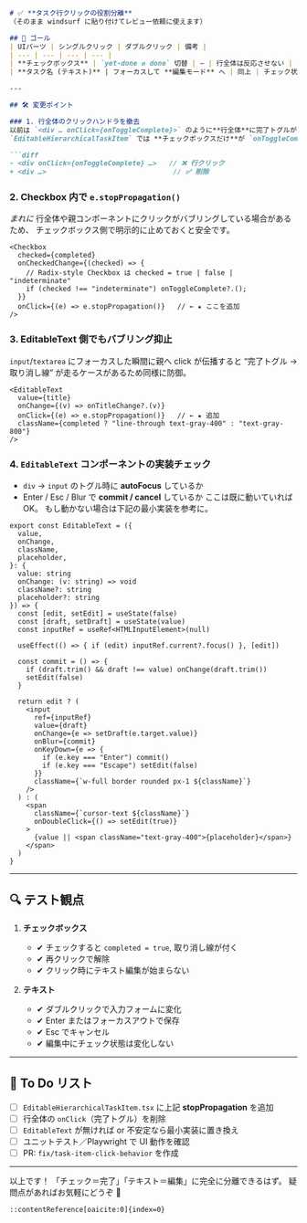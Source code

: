 ````markdown
# ✅ **タスク行クリックの役割分離**
（そのまま windsurf に貼り付けてレビュー依頼に使えます）

## 🎯 ゴール
| UIパーツ | シングルクリック | ダブルクリック | 備考 |
| --- | --- | --- | --- |
| **チェックボックス** | `yet-done ⇄ done` 切替 | – | 行全体は反応させない |
| **タスク名 (テキスト)** | フォーカスして **編集モード** へ | 同上 | チェック状態は変えない |

---

## 🛠 変更ポイント

### 1. 行全体のクリックハンドラを撤去
以前は `<div … onClick={onToggleComplete}>` のように**行全体**に完了トグルがバインドされていたはず。
`EditableHierarchicalTaskItem` では **チェックボックスだけ**が `onToggleComplete` を受け取るようにしてください。

```diff
- <div onClick={onToggleComplete} …>   // ❌ 行クリック
+ <div …>                               // ✅ 削除
````

### 2. **Checkbox** 内で `e.stopPropagation()`

*まれに* 行全体や親コンポーネントにクリックがバブリングしている場合があるため、
チェックボックス側で明示的に止めておくと安全です。

```tsx
<Checkbox
  checked={completed}
  onCheckedChange={(checked) => {
    // Radix-style Checkbox は checked = true | false | "indeterminate"
    if (checked !== "indeterminate") onToggleComplete?.();
  }}
  onClick={(e) => e.stopPropagation()}   // ← ★ ここを追加
/>
```

### 3. **EditableText** 側でもバブリング抑止

`input`/`textarea` にフォーカスした瞬間に親へ click が伝播すると
“完了トグル → 取り消し線” が走るケースがあるため同様に防御。

```tsx
<EditableText
  value={title}
  onChange={(v) => onTitleChange?.(v)}
  onClick={(e) => e.stopPropagation()}   // ← ★ 追加
  className={completed ? "line-through text-gray-400" : "text-gray-800"}
/>
```

### 4. `EditableText` コンポーネントの実装チェック

* `div` → `input` のトグル時に **autoFocus** しているか
* Enter / Esc / Blur で **commit / cancel** しているか
  ここは既に動いていれば OK。
  もし動かない場合は下記の最小実装を参考に。

```tsx
export const EditableText = ({
  value,
  onChange,
  className,
  placeholder,
}: {
  value: string
  onChange: (v: string) => void
  className?: string
  placeholder?: string
}) => {
  const [edit, setEdit] = useState(false)
  const [draft, setDraft] = useState(value)
  const inputRef = useRef<HTMLInputElement>(null)

  useEffect(() => { if (edit) inputRef.current?.focus() }, [edit])

  const commit = () => {
    if (draft.trim() && draft !== value) onChange(draft.trim())
    setEdit(false)
  }

  return edit ? (
    <input
      ref={inputRef}
      value={draft}
      onChange={e => setDraft(e.target.value)}
      onBlur={commit}
      onKeyDown={e => {
        if (e.key === "Enter") commit()
        if (e.key === "Escape") setEdit(false)
      }}
      className={`w-full border rounded px-1 ${className}`}
    />
  ) : (
    <span
      className={`cursor-text ${className}`}
      onDoubleClick={() => setEdit(true)}
    >
      {value || <span className="text-gray-400">{placeholder}</span>}
    </span>
  )
}
```

---

## 🔍 テスト観点

1. **チェックボックス**

   * ✔ チェックすると `completed = true`, 取り消し線が付く
   * ✔ 再クリックで解除
   * ✔ クリック時にテキスト編集が始まらない

2. **テキスト**

   * ✔ ダブルクリックで入力フォームに変化
   * ✔ Enter またはフォーカスアウトで保存
   * ✔ Esc でキャンセル
   * ✔ 編集中にチェック状態は変化しない

---

## 📝 To Do リスト

* [ ] `EditableHierarchicalTaskItem.tsx` に上記 **stopPropagation** を追加
* [ ] 行全体の `onClick`（完了トグル）を削除
* [ ] `EditableText` が無ければ or 不安定なら最小実装に置き換え
* [ ] ユニットテスト／Playwright で UI 動作を確認
* [ ] PR: `fix/task-item-click-behavior` を作成

---

以上です！ 「チェック＝完了」「テキスト＝編集」に完全に分離できるはず。
疑問点があればお気軽にどうぞ 🙌

```
::contentReference[oaicite:0]{index=0}
```
